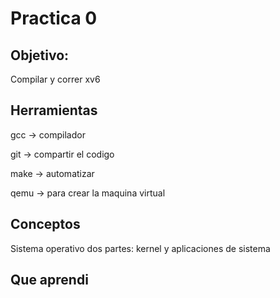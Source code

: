 # Practica 0
## Objetivo:
Compilar y correr xv6

## Herramientas
gcc -> compilador

git -> compartir el codigo

make -> automatizar

qemu -> para crear la maquina virtual

## Conceptos
Sistema operativo dos partes: kernel y aplicaciones de sistema

## Que aprendi
